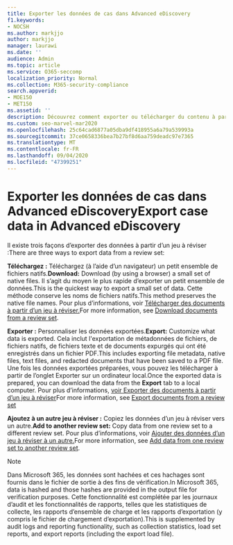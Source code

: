 ```yaml
---
title: Exporter les données de cas dans Advanced eDiscovery
f1.keywords:
- NOCSH
ms.author: markjjo
author: markjjo
manager: laurawi
ms.date: ''
audience: Admin
ms.topic: article
ms.service: O365-seccomp
localization_priority: Normal
ms.collection: M365-security-compliance
search.appverid:
- MOE150
- MET150
ms.assetid: ''
description: Découvrez comment exporter ou télécharger du contenu à partir d’un jeu à réviser pour des présentations ou des avis externes dans Advanced eDiscovery cas.
ms.custom: seo-marvel-mar2020
ms.openlocfilehash: 25c64cad6877a05dba9df418955a6a79a539993a
ms.sourcegitcommit: 37ce0658336bea7b27bf8d6aa759deadc97e7365
ms.translationtype: MT
ms.contentlocale: fr-FR
ms.lasthandoff: 09/04/2020
ms.locfileid: "47399251"
---
```

# <a name="export-case-data-in-advanced-ediscovery"></a><span data-ttu-id="f3847-103">Exporter les données de cas dans Advanced eDiscovery</span><span class="sxs-lookup"><span data-stu-id="f3847-103">Export case data in Advanced eDiscovery</span></span>

<span data-ttu-id="f3847-104">Il existe trois façons d’exporter des données à partir d’un jeu à réviser :</span><span class="sxs-lookup"><span data-stu-id="f3847-104">There are three ways to export data from a review set:</span></span>

<span data-ttu-id="f3847-105">**Téléchargez :** Téléchargez (à l’aide d’un navigateur) un petit ensemble de fichiers natifs.</span><span class="sxs-lookup"><span data-stu-id="f3847-105">**Download:** Download (by using a browser) a small set of native files.</span></span> <span data-ttu-id="f3847-106">Il s’agit du moyen le plus rapide d’exporter un petit ensemble de données.</span><span class="sxs-lookup"><span data-stu-id="f3847-106">This is the quickest way to export a small set of data.</span></span> <span data-ttu-id="f3847-107">Cette méthode conserve les noms de fichiers natifs.</span><span class="sxs-lookup"><span data-stu-id="f3847-107">This method preserves the native file names.</span></span> <span data-ttu-id="f3847-108">Pour plus d’informations, voir [Télécharger des documents à partir d’un jeu à réviser.](download-documents-from-review-set.md)</span><span class="sxs-lookup"><span data-stu-id="f3847-108">For more information, see [Download documents from a review set](download-documents-from-review-set.md).</span></span>

<span data-ttu-id="f3847-109">**Exporter :** Personnaliser les données exportées.</span><span class="sxs-lookup"><span data-stu-id="f3847-109">**Export:** Customize what data is exported.</span></span> <span data-ttu-id="f3847-110">Cela inclut l'exportation de métadonnées de fichiers, de fichiers natifs, de fichiers texte et de documents expurgés qui ont été enregistrés dans un fichier PDF.</span><span class="sxs-lookup"><span data-stu-id="f3847-110">This includes exporting file metadata, native files, text files, and redacted documents that have been saved to a PDF file.</span></span> <span data-ttu-id="f3847-111">Une fois les données exportées préparées,  vous pouvez les télécharger à partir de l’onglet Exporter sur un ordinateur local.</span><span class="sxs-lookup"><span data-stu-id="f3847-111">Once the exported data is prepared, you can download the data from the **Export** tab to a local computer.</span></span> <span data-ttu-id="f3847-112">Pour plus d’informations, [voir Exporter des documents à partir d’un jeu à réviser](export-documents-from-review-set.md)</span><span class="sxs-lookup"><span data-stu-id="f3847-112">For more information, see [Export documents from a review set](export-documents-from-review-set.md)</span></span>

<span data-ttu-id="f3847-113">**Ajoutez à un autre jeu à réviser :** Copiez les données d’un jeu à réviser vers un autre.</span><span class="sxs-lookup"><span data-stu-id="f3847-113">**Add to another review set:** Copy data from one review set to a different review set.</span></span> <span data-ttu-id="f3847-114">Pour plus d’informations, voir [Ajouter des données d’un jeu à réviser à un autre.](add-data-to-review-set-from-another-review-set.md)</span><span class="sxs-lookup"><span data-stu-id="f3847-114">For more information, see [Add data from one review set to another review set](add-data-to-review-set-from-another-review-set.md).</span></span>

> [!NOTE]
> <span data-ttu-id="f3847-115">Dans Microsoft 365, les données sont hachées et ces hachages sont fournis dans le fichier de sortie à des fins de vérification.</span><span class="sxs-lookup"><span data-stu-id="f3847-115">In Microsoft 365, data is hashed and those hashes are provided in the output file for verification purposes.</span></span> <span data-ttu-id="f3847-116">Cette fonctionnalité est complétée par les journaux d’audit et les fonctionnalités de rapports, telles que les statistiques de collecte, les rapports d’ensemble de charge et les rapports d’exportation (y compris le fichier de chargement d’exportation).</span><span class="sxs-lookup"><span data-stu-id="f3847-116">This is supplemented by audit logs and reporting functionality, such as collection statistics, load set reports, and export reports (including the export load file).</span></span>
